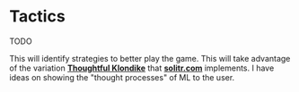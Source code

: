 # Tactics

TODO

This will identify strategies to better play the game.  This will take advantage of the variation **[Thoughtful Klondike](https://en.wikipedia.org/wiki/Klondike_(solitaire)#Probability_of_winning)** that **[solitr.com](https://www.solitr.com/)** implements.  I have ideas on showing the "thought processes" of ML to the user.
